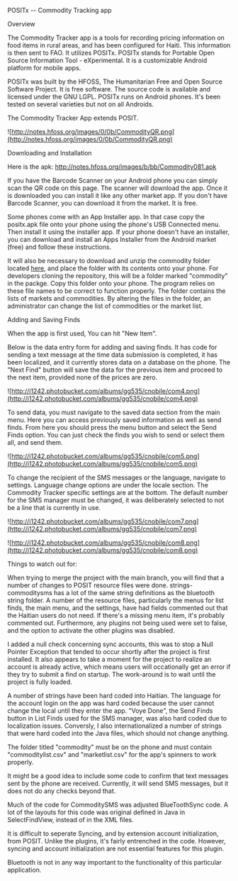 POSITx -- Commodity Tracking app


Overview

The Commodity Tracker app is a tools for recording pricing information on food items in rural areas, and has been configured for Haiti. This information is then sent to FAO. It utilizes POSITx. POSITx stands for Portable Open Source Information Tool - eXperimental. It is a customizable Android platform for mobile apps.




POSITx was built by the HFOSS, The Humanitarian Free and Open Source Software Project. It is free software. The source code is available and licensed under the GNU LGPL. POSITx runs on Android phones. It's been tested on several varieties but not on all Androids.

The Commodity Tracker App extends POSIT.


![http://notes.hfoss.org/images/0/0b/CommodityQR.png](http://notes.hfoss.org/images/0/0b/CommodityQR.png)

Downloading and Installation

Here is the apk: http://notes.hfoss.org/images/b/bb/Commodity081.apk

If you have the Barcode Scanner on your Android phone you can simply scan the QR code on this page. The scanner will download the app. Once it is downloaded you can install it like any other market app. If you don't have Barcode Scanner, you can download it from the market. It is free.

Some phones come with an App Installer app. In that case copy the positx.apk file onto your phone using the phone's USB Connected menu. Then install it using the installer app. If your phone doesn't have an installer, you can download and install an Apps Installer from the Android market (free) and follow these instructions.

It will also be necessary to download and unzip the commodity folder located [here](http://notes.hfoss.org/images/7/78/Commodity.zip), and place the folder with its contents onto your phone. For developers cloning the repository, this will be a folder marked "commodity" in the packge. Copy this folder onto your phone. The program relies on these file names to be correct to function properly. The folder contains the lists of markets and commodities. By altering the files in the folder, an administrator can change the list of commodities or the market list.

Adding and Saving Finds

When the app is first used, You can hit "New Item".

Below is the data entry form for adding and saving finds. It has code for sending a text message at the time data submission is completed, it has been localized, and it currently stores data on a database on the phone. The "Next Find" button will save the data for the previous item and proceed to the next item, provided none of the prices are zero.


![http://i1242.photobucket.com/albums/gg535/cnobile/com4.png](http://i1242.photobucket.com/albums/gg535/cnobile/com4.png)

To send data, you must navigate to the saved data section from the main menu. Here you can access previously saved information as well as send finds. From here you should press the menu button and select the Send Finds option. You can just check the finds you wish to send or select them all, and send them.

![http://i1242.photobucket.com/albums/gg535/cnobile/com5.png](http://i1242.photobucket.com/albums/gg535/cnobile/com5.png)

To change the recipient of the SMS messages or the language, navigate to settings. Language change options are under the locale section. The Commodity Tracker specific settings are at the bottom. The default number for the SMS manager must be changed, it was deliberately selected to not be a line that is currently in use.

![http://i1242.photobucket.com/albums/gg535/cnobile/com7.png](http://i1242.photobucket.com/albums/gg535/cnobile/com7.png)

![http://i1242.photobucket.com/albums/gg535/cnobile/com8.png](http://i1242.photobucket.com/albums/gg535/cnobile/com8.png)


Things to watch out for:

When trying to merge the project with the main branch, you will find that a number of changes to POSIT resource files were done. strings-commoditysms has a lot of the same string definitions as the bluetooth string folder. A number of the resource files, particularly the menus for list finds, the main menu, and the settings, have had fields commented out that the Haitian users do not need. If there's a missing menu item, it's probably commented out. Furthermore, any plugins not being used were set to false, and the option to activate the other plugins was disabled.

I added a null check concerning sync accounts, this was to stop a Null Pointer Exception that tended to occur shortly after the project is first installed. It also appears to take a moment for the project to realize an account is already active, which means users will occationally get an error if they try to submit a find on startup. The work-around is to wait until the project is fully loaded.

A number of strings have been hard coded into Haitian. The language for the account login on the app was hard coded because the user cannot change the local until they enter the app. "Voye Done", the Send Finds button in List Finds used for the SMS manager, was also hard coded due to localization issues. Conversly, I also internationalized a number of strings that were hard coded into the Java files, which should not change anything.

The folder titled "commodity" must be on the phone and must contain "commoditylist.csv" and "marketlist.csv" for the app's spinners to work properly.

It might be a good idea to include some code to confirm that text messages sent by the phone are received. Currently, it will send SMS messages, but it does not do any checks beyond that.

Much of the code for CommoditySMS was adjusted BlueToothSync code. A lot of the layouts for this code was original defined in Java in SelectFindView, instead of in the XML files.

It is difficult to seperate Syncing, and by extension account initialization, from POSIT. Unlike the plugins, it's fairly entrenched in the code. However, syncing and account initialization are not essential features for this plugin.

Bluetooth is not in any way important to the functionality of this particular application.